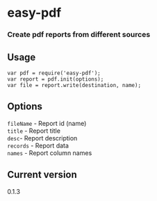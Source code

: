 # easy-pdf
### Create pdf reports from different sources

## Usage
    var pdf = require('easy-pdf');
    var report = pdf.init(options);
    var file = report.write(destination, name);
## Options
```fileName``` - Report id (name) <br/>
```title``` - Report title <br/>
```desc```- Report description <br/>
```records``` - Report data <br/>
```names``` - Report column names <br/>
## Current version
0.1.3